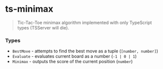 # ts-minimax

> Tic-Tac-Toe minimax algorithm implemented with only TypeScript types (TSServer will die).

### Types

- `BestMove` - attempts to find the best move as a tuple (`[number, number]`)
- `Evaluate` - evaluates current board as a number (`-1 | 0 | 1`)
- `Minimax` - outputs the score of the current position (`number`)
